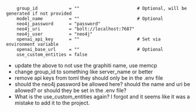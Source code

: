 ```[graphiti]server_description
    group_id            = ""                      # Optional, will be generated if not provided
    model_name          = ""                      # Optional
    neo4j_password      = "password"
    neo4j_uri           = "bolt://localhost:7687"
    neo4j_user          = "neo4j"
    openai_api_key      = ""                      # Set via environment variable
    openai_base_url     = ""                      # Optional
    use_custom_entities = false
```

-   update the above to not use the graphiti name, use memcp
-   change group_id to something like server_name or better
-   remove api keys from toml they should only be in the .env file
-   should the neo4j password be allowed here? should the name and uri be allowed? or should they be set in the .env file?
-   What is the use_custom_entities again? I forgot and it seems like it was a mistake to add it to the project.
